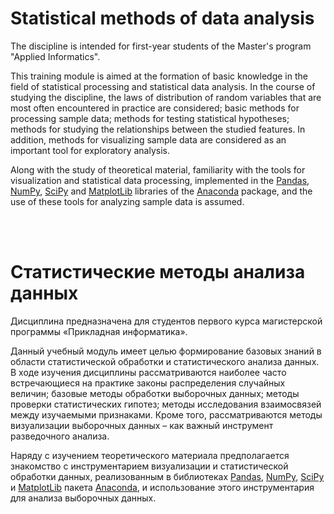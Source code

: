 # Statistical methods of data analysis

The discipline is intended for first-year students of the Master's program "Applied Informatics".

This training module is aimed at the formation of basic knowledge in the field of statistical processing and statistical data analysis. In the course of studying the discipline, the laws of distribution of random variables that are most often encountered in practice are considered; basic methods for processing sample data; methods for testing statistical hypotheses; methods for studying the relationships between the studied features. In addition, methods for visualizing sample data are considered as an important tool for exploratory analysis.

Along with the study of theoretical material, familiarity with the tools for visualization and statistical data processing, implemented in the [Pandas](https://en.wikipedia.org/wiki/Pandas_(software)), [NumPy](https://en.wikipedia.org/wiki/NumPy), [SciPy](https://en.wikipedia.org/wiki/SciPy) and [MatplotLib](https://en.wikipedia.org/wiki/Matplotlib) libraries of the [Anaconda](https://en.wikipedia.org/wiki/Anaconda_(Python_distribution)) package, and the use of these tools for analyzing sample data is assumed.

<br><br>
# Статистические методы анализа данных

Дисциплина предназначена для студентов первого курса магистерской программы «Прикладная информатика».

Данный учебный модуль имеет целью формирование базовых знаний в области статистической обработки и статистического анализа данных. В ходе изучения дисциплины рассматриваются наиболее часто встречающиеся на практике законы распределения случайных величин; базовые методы обработки выборочных данных; методы проверки статистических гипотез; методы исследования взаимосвязей между изучаемыми признаками. Кроме того, рассматриваются методы визуализации выборочных данных – как важный инструмент разведочного анализа.

Наряду с изучением теоретического материала предполагается знакомство с инструментарием визуализации и статистической обработки данных, реализованным в библиотеках [Pandas](https://en.wikipedia.org/wiki/Pandas_(software)), [NumPy](https://en.wikipedia.org/wiki/NumPy), [SciPy](https://en.wikipedia.org/wiki/SciPy) и [MatplotLib](https://en.wikipedia.org/wiki/Matplotlib) пакета [Anaconda](https://en.wikipedia.org/wiki/Anaconda_(Python_distribution)), и использование этого инструментария для анализа выборочных данных.

